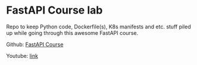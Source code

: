# FastAPI Course lab


Repo to keep Python code, Dockerfile(s), K8s manifests and etc. stuff piled up while going through this awesome FastAPI course.

Github: [FastAPI Course](https://github.com/Sanjeev-Thiyagarajan/fastapi-course)

Youtube: [link](https://youtu.be/0sOvCWFmrtA?si=Fwv3B3p8FH3KikS7)
